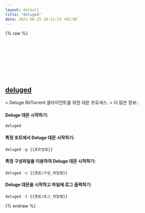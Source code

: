 ```yaml
---
layout: default
title: "deluged"
date: 2021-06-25 18:12:13 +02:00
---
```

{% raw %}
<h2 id="deluged">
  <a href="/ko/common/deluged.html">deluged</a> <a href="#deluged"><svg class="icon">
    <use href="/assets/images/unicode_sprite.svg#link" />
  </svg></a>
</h2>
> Deluge BitTorrent 클라이언트를 위한 데몬 프로세스.
> 더 많은 정보: <https://deluge-torrent.org/>.

#### Deluge 데몬 시작하기:
```shell
deluged
```
#### 특정 포트에서 Deluge 데몬 시작하기:
```shell
deluged -p {{포트번호}}
```
#### 특정 구성파일을 이용하여 Deluge 데몬 시작하기:
```shell
deluged -c {{경로/구성_파일명}}
```
#### Deluge 데몬을 시작하고 파일에 로그 출력하기:
```shell
deluged -l {{경로/로그_파일명}}
```
{% endraw %}